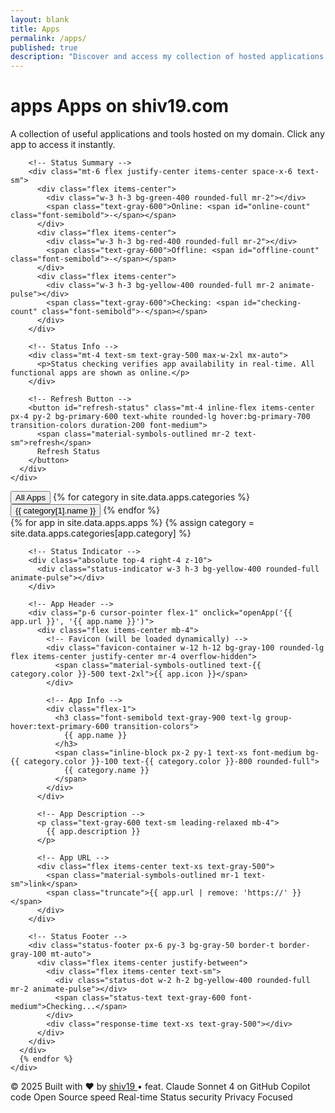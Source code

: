 ```yaml
---
layout: blank
title: Apps
permalink: /apps/
published: true
description: "Discover and access my collection of hosted applications and tools"
---
```


<div class="min-h-screen bg-gradient-to-br from-gray-50 to-gray-100">
  <!-- Header Section -->
  <div class="bg-white shadow-sm border-b">
    <div class="max-w-7xl mx-auto px-4 sm:px-6 lg:px-8 py-8">
      <div class="text-center">
        <h1 class="text-4xl font-bold text-gray-900 mb-4">
          <span class="material-symbols-outlined text-5xl align-middle mr-3 text-primary-600">apps</span>
          Apps on shiv19.com
        </h1>
        <p class="text-xl text-gray-600 max-w-2xl mx-auto">
          A collection of useful applications and tools hosted on my domain. Click any app to access it instantly.
        </p>

        <!-- Status Summary -->
        <div class="mt-6 flex justify-center items-center space-x-6 text-sm">
          <div class="flex items-center">
            <div class="w-3 h-3 bg-green-400 rounded-full mr-2"></div>
            <span class="text-gray-600">Online: <span id="online-count" class="font-semibold">-</span></span>
          </div>
          <div class="flex items-center">
            <div class="w-3 h-3 bg-red-400 rounded-full mr-2"></div>
            <span class="text-gray-600">Offline: <span id="offline-count" class="font-semibold">-</span></span>
          </div>
          <div class="flex items-center">
            <div class="w-3 h-3 bg-yellow-400 rounded-full mr-2 animate-pulse"></div>
            <span class="text-gray-600">Checking: <span id="checking-count" class="font-semibold">-</span></span>
          </div>
        </div>

        <!-- Status Info -->
        <div class="mt-4 text-sm text-gray-500 max-w-2xl mx-auto">
          <p>Status checking verifies app availability in real-time. All functional apps are shown as online.</p>
        </div>

        <!-- Refresh Button -->
        <button id="refresh-status" class="mt-4 inline-flex items-center px-4 py-2 bg-primary-600 text-white rounded-lg hover:bg-primary-700 transition-colors duration-200 font-medium">
          <span class="material-symbols-outlined mr-2 text-sm">refresh</span>
          Refresh Status
        </button>
      </div>
    </div>
  </div>

  <!-- Category Filter -->
  <div class="max-w-7xl mx-auto px-4 sm:px-6 lg:px-8 py-6">
    <div class="flex flex-wrap justify-center gap-2" id="category-filters">
      <button class="category-filter active px-4 py-2 rounded-full text-sm font-medium transition-all duration-200" data-category="all">
        All Apps
      </button>
      {% for category in site.data.apps.categories %}
      <button class="category-filter px-4 py-2 rounded-full text-sm font-medium transition-all duration-200" data-category="{{ category[0] }}">
        {{ category[1].name }}
      </button>
      {% endfor %}
    </div>
  </div>

  <!-- Apps Grid -->
  <div class="max-w-7xl mx-auto px-4 sm:px-6 lg:px-8 pb-12">
    <div class="grid grid-cols-1 md:grid-cols-2 lg:grid-cols-3 xl:grid-cols-4 gap-6" id="apps-grid">
      {% for app in site.data.apps.apps %}
      {% assign category = site.data.apps.categories[app.category] %}
      <div class="app-card group bg-white rounded-xl shadow-sm hover:shadow-lg transition-all duration-300 transform hover:-translate-y-1 border border-gray-200 overflow-hidden flex flex-col h-full"
           data-category="{{ app.category }}"
           data-url="{{ app.url }}">

        <!-- Status Indicator -->
        <div class="absolute top-4 right-4 z-10">
          <div class="status-indicator w-3 h-3 bg-yellow-400 rounded-full animate-pulse"></div>
        </div>

        <!-- App Header -->
        <div class="p-6 cursor-pointer flex-1" onclick="openApp('{{ app.url }}', '{{ app.name }}')">
          <div class="flex items-center mb-4">
            <!-- Favicon (will be loaded dynamically) -->
            <div class="favicon-container w-12 h-12 bg-gray-100 rounded-lg flex items-center justify-center mr-4 overflow-hidden">
              <span class="material-symbols-outlined text-{{ category.color }}-500 text-2xl">{{ app.icon }}</span>
            </div>

            <!-- App Info -->
            <div class="flex-1">
              <h3 class="font-semibold text-gray-900 text-lg group-hover:text-primary-600 transition-colors">
                {{ app.name }}
              </h3>
              <span class="inline-block px-2 py-1 text-xs font-medium bg-{{ category.color }}-100 text-{{ category.color }}-800 rounded-full">
                {{ category.name }}
              </span>
            </div>
          </div>

          <!-- App Description -->
          <p class="text-gray-600 text-sm leading-relaxed mb-4">
            {{ app.description }}
          </p>

          <!-- App URL -->
          <div class="flex items-center text-xs text-gray-500">
            <span class="material-symbols-outlined mr-1 text-sm">link</span>
            <span class="truncate">{{ app.url | remove: 'https://' }}</span>
          </div>
        </div>

        <!-- Status Footer -->
        <div class="status-footer px-6 py-3 bg-gray-50 border-t border-gray-100 mt-auto">
          <div class="flex items-center justify-between">
            <div class="flex items-center text-sm">
              <div class="status-dot w-2 h-2 bg-yellow-400 rounded-full mr-2 animate-pulse"></div>
              <span class="status-text text-gray-600 font-medium">Checking...</span>
            </div>
            <div class="response-time text-xs text-gray-500"></div>
          </div>
        </div>
      </div>
      {% endfor %}
    </div>
  </div>

  <!-- Footer -->
  <footer class="bg-white border-t border-gray-200 mt-12">
    <div class="max-w-7xl mx-auto px-4 sm:px-6 lg:px-8 py-8">
      <div class="text-center">
        <div class="flex items-center justify-center mb-4">
          <span class="text-gray-600 text-sm">
            © 2025 Built with
            <span class="text-red-500 mx-1">♥</span>
            by
            <a href="https://github.com/shiv19" target="_blank" rel="noopener noreferrer" class="text-primary-600 hover:text-primary-700 font-medium">
              shiv19
            </a>
            <span class="mx-2 text-gray-400">•</span>
            feat.
            <span class="font-medium">Claude Sonnet 4</span>
            on
            <span class="text-gray-700 font-medium">GitHub Copilot</span>
          </span>
        </div>
        <div class="flex items-center justify-center space-x-4 text-sm text-gray-500">
          <span class="flex items-center">
            <span class="material-symbols-outlined text-sm mr-1">code</span>
            Open Source
          </span>
          <span class="flex items-center">
            <span class="material-symbols-outlined text-sm mr-1">speed</span>
            Real-time Status
          </span>
          <span class="flex items-center">
            <span class="material-symbols-outlined text-sm mr-1">security</span>
            Privacy Focused
          </span>
        </div>
      </div>
    </div>
  </footer>
</div>

<!-- App Status Checker Script -->
<script>
class AppStatusChecker {
  constructor() {
    this.apps = new Map();
    this.statusCache = new Map();
    this.init();
  }

  init() {
    this.collectApps();
    this.setupEventListeners();
    this.checkAllApps();
  }

  collectApps() {
    document.querySelectorAll('.app-card').forEach(card => {
      const url = card.dataset.url;
      const name = card.querySelector('h3').textContent.trim();
      this.apps.set(url, {
        name,
        element: card,
        status: 'checking'
      });
    });
  }

  setupEventListeners() {
    // Refresh button
    document.getElementById('refresh-status').addEventListener('click', () => {
      this.checkAllApps();
    });

    // Category filters
    document.querySelectorAll('.category-filter').forEach(filter => {
      filter.addEventListener('click', (e) => {
        this.filterApps(e.target.dataset.category);
        // Update active filter
        document.querySelectorAll('.category-filter').forEach(f => f.classList.remove('active'));
        e.target.classList.add('active');
      });
    });
  }

  async checkAllApps() {
    this.updateSummary();
    const promises = Array.from(this.apps.keys()).map(url => this.checkAppStatus(url));
    await Promise.allSettled(promises);
    this.updateSummary();
  }

  async checkAppStatus(url) {
    const appData = this.apps.get(url);
    const startTime = Date.now();

    this.updateAppUI(appData.element, 'checking', 'Checking...');

    try {
      // Use multiple methods to check if the app is accessible
      const response = await this.fetchWithTimeout(url, 8000);
      const responseTime = Date.now() - startTime;

      if (response.ok) {
        appData.status = 'online';
        // Store the method internally but don't show it to users
        appData.method = response.method || 'fetch';
        this.updateAppUI(appData.element, 'online', 'Online', responseTime);
        this.loadFavicon(url, appData.element);
      } else {
        appData.status = 'offline';
        this.updateAppUI(appData.element, 'offline', 'Offline');
      }
    } catch (error) {
      const responseTime = Date.now() - startTime;

      // Special handling for CORS and security-related errors
      // Many apps (like PrivateBin) block cross-origin requests but are still online
      if (error.message.includes('Failed to fetch') ||
          error.name === 'TypeError' ||
          error.message.includes('NetworkError') ||
          url.includes('privatebin')) {
        // Likely a CORS issue - assume the service is online
        appData.status = 'online';
        appData.method = 'cors-protected';
        this.updateAppUI(appData.element, 'online', 'Online', responseTime);
        this.loadFavicon(url, appData.element);
      } else {
        appData.status = 'offline';
        this.updateAppUI(appData.element, 'offline', 'Offline', responseTime);
      }
    }
  }

  async fetchWithTimeout(url, timeout) {
    const controller = new AbortController();
    const timeoutId = setTimeout(() => controller.abort(), timeout);

    try {
      // Method 1: Try no-cors fetch first
      let response = await fetch(url, {
        method: 'HEAD',
        mode: 'no-cors',
        signal: controller.signal,
        cache: 'no-cache'
      });

      // If no-cors, we can't read the status, but getting any response means it's accessible
      if (response.type === 'opaque') {
        return { ok: true, status: 200, method: 'no-cors' };
      }

      return response;
    } catch (error) {
      // Method 2: Try loading favicon as an image
      try {
        const img = new Image();
        const imgPromise = new Promise((resolve, reject) => {
          img.onload = () => resolve({ ok: true, status: 200, method: 'favicon' });
          img.onerror = () => reject(new Error('Favicon load failed'));
          img.src = url + '/favicon.ico?' + Date.now();
        });

        const result = await Promise.race([
          imgPromise,
          new Promise((_, reject) => setTimeout(() => reject(new Error('Favicon timeout')), 5000))
        ]);

        return result;
      } catch (faviconError) {
        // Method 3: Try loading a common static file
        try {
          const img2 = new Image();
          const img2Promise = new Promise((resolve, reject) => {
            img2.onload = () => resolve({ ok: true, status: 200, method: 'robots' });
            img2.onerror = () => reject(new Error('Robots load failed'));
            img2.src = url + '/robots.txt?' + Date.now();
          });

          const result2 = await Promise.race([
            img2Promise,
            new Promise((_, reject) => setTimeout(() => reject(new Error('Robots timeout')), 3000))
          ]);

          return result2;
        } catch (robotsError) {
          // Method 4: Create a hidden iframe as final fallback
          return new Promise((resolve, reject) => {
            const iframe = document.createElement('iframe');
            iframe.style.display = 'none';
            iframe.style.width = '1px';
            iframe.style.height = '1px';

            const cleanup = () => {
              if (iframe.parentNode) {
                iframe.parentNode.removeChild(iframe);
              }
            };

            iframe.onload = () => {
              cleanup();
              resolve({ ok: true, status: 200, method: 'iframe' });
            };

            iframe.onerror = () => {
              cleanup();
              reject(new Error('Iframe load failed'));
            };

            // Set a timeout for iframe method
            setTimeout(() => {
              cleanup();
              reject(new Error('Iframe timeout'));
            }, 3000);

            iframe.src = url;
            document.body.appendChild(iframe);
          });
        }
      }
    } finally {
      clearTimeout(timeoutId);
    }
  }

  updateAppUI(element, status, statusText, responseTime = null) {
    const statusIndicator = element.querySelector('.status-indicator');
    const statusDot = element.querySelector('.status-dot');
    const statusTextEl = element.querySelector('.status-text');
    const responseTimeEl = element.querySelector('.response-time');

    // Remove all status classes
    statusIndicator.className = 'status-indicator w-3 h-3 rounded-full';
    statusDot.className = 'status-dot w-2 h-2 rounded-full mr-2';

    // Add appropriate status class and styling
    switch (status) {
      case 'online':
        statusIndicator.classList.add('bg-green-400');
        statusDot.classList.add('bg-green-400');
        element.classList.remove('opacity-75');
        break;
      case 'offline':
        statusIndicator.classList.add('bg-red-400');
        statusDot.classList.add('bg-red-400');
        element.classList.add('opacity-75');
        break;
      case 'checking':
        statusIndicator.classList.add('bg-yellow-400', 'animate-pulse');
        statusDot.classList.add('bg-yellow-400', 'animate-pulse');
        element.classList.remove('opacity-75');
        break;
    }

    statusTextEl.textContent = statusText;

    if (responseTime !== null) {
      responseTimeEl.textContent = `${responseTime}ms`;
    } else {
      responseTimeEl.textContent = '';
    }
  }

  async loadFavicon(url, element) {
    try {
      const faviconUrl = new URL('/favicon.ico', url).href;
      const faviconContainer = element.querySelector('.favicon-container');

      // Create an image element to test if favicon loads
      const img = new Image();
      img.onload = () => {
        // Replace the material icon with the favicon
        faviconContainer.innerHTML = `<img src="${faviconUrl}" alt="favicon" class="w-8 h-8 rounded">`;
      };
      img.onerror = () => {
        // Keep the material icon if favicon fails to load
        console.log(`Favicon not found for ${url}`);
      };
      img.src = faviconUrl;
    } catch (error) {
      console.log(`Error loading favicon for ${url}:`, error);
    }
  }

  filterApps(category) {
    document.querySelectorAll('.app-card').forEach(card => {
      if (category === 'all' || card.dataset.category === category) {
        card.style.display = 'block';
      } else {
        card.style.display = 'none';
      }
    });
  }

  updateSummary() {
    const online = Array.from(this.apps.values()).filter(app => app.status === 'online').length;
    const offline = Array.from(this.apps.values()).filter(app => app.status === 'offline').length;
    const checking = Array.from(this.apps.values()).filter(app => app.status === 'checking').length;

    document.getElementById('online-count').textContent = online;
    document.getElementById('offline-count').textContent = offline;
    document.getElementById('checking-count').textContent = checking;
  }
}

// App launcher function
function openApp(url, name) {
  // Add some analytics if needed
  console.log(`Opening ${name} at ${url}`);

  // Open in new tab
  window.open(url, '_blank', 'noopener,noreferrer');
}

// Add dynamic filter button styling
document.addEventListener('DOMContentLoaded', () => {
  // Initialize the app status checker
  new AppStatusChecker();

  // Style filter buttons
  const style = document.createElement('style');
  style.textContent = `
    .category-filter {
      background: #f3f4f6;
      color: #6b7280;
      border: 1px solid #e5e7eb;
    }
    .category-filter:hover {
      background: #e5e7eb;
      transform: translateY(-1px);
    }
    .category-filter.active {
      background: #0ea5e9;
      color: white;
      border-color: #0ea5e9;
    }
  `;
  document.head.appendChild(style);
});
</script>
